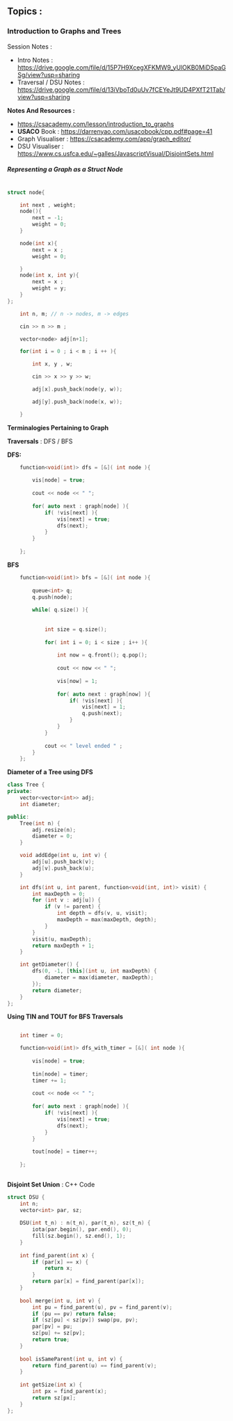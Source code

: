 ## Topics :

### **Introduction to Graphs and Trees**

Session Notes : 

- Intro Notes : https://drive.google.com/file/d/15P7H9XcegXFKMW9_yUlOKB0MiDSpaGSg/view?usp=sharing
- Traversal / DSU Notes :  https://drive.google.com/file/d/13iVboTd0uUv7fCEYeJt9UD4PXfT21Tab/view?usp=sharing


**Notes And Resources :**

- https://csacademy.com/lesson/introduction_to_graphs
- **USACO** Book : https://darrenyao.com/usacobook/cpp.pdf#page=41
- Graph Visualiser : https://csacademy.com/app/graph_editor/
- DSU Visualiser : https://www.cs.usfca.edu/~galles/JavascriptVisual/DisjointSets.html

##### Representing a Graph as a Struct Node 
```cpp

struct node{

    int next , weight;
    node(){
        next = -1;
        weight = 0;
    }

    node(int x){
        next = x ;
        weight = 0;

    }
    node(int x, int y){
        next = x ;
        weight = y;
    }
};

	int n, m; // n -> nodes, m -> edges

    cin >> n >> m ;

    vector<node> adj[n+1];

    for(int i = 0 ; i < m ; i ++ ){

        int x, y , w;

        cin >> x >> y >> w;

        adj[x].push_back(node(y, w));

        adj[y].push_back(node(x, w));

    }

```

**Terminalogies Pertaining to Graph**




**Traversals** : DFS / BFS 

**DFS:**

```cpp
	function<void(int)> dfs = [&]( int node ){
		
		vis[node] = true;
		
		cout << node << " ";
		
		for( auto next : graph[node] ){
			if( !vis[next] ){
				vis[next] = true;
				dfs(next);
			}
		}
		
	};
```

**BFS**

```cpp
	function<void(int)> bfs = [&]( int node ){
		
		queue<int> q;
		q.push(node);
		
		while( q.size() ){
			
			
			int size = q.size();
			
			for( int i = 0; i < size ; i++ ){
				
				int now = q.front(); q.pop();
				
				cout << now << " ";
				
				vis[now] = 1;
				
				for( auto next : graph[now] ){
					if( !vis[next] ){
						vis[next] = 1;
						q.push(next);
					}
				}
			}
			
			cout << " level ended " ;
		}
	};
```

**Diameter of a Tree using DFS** 

```cpp
class Tree {
private:
    vector<vector<int>> adj;
    int diameter;

public:
    Tree(int n) {
        adj.resize(n);
        diameter = 0;
    }

    void addEdge(int u, int v) {
        adj[u].push_back(v);
        adj[v].push_back(u);
    }

    int dfs(int u, int parent, function<void(int, int)> visit) {
        int maxDepth = 0;
        for (int v : adj[u]) {
            if (v != parent) {
                int depth = dfs(v, u, visit);
                maxDepth = max(maxDepth, depth);
            }
        }
        visit(u, maxDepth);
        return maxDepth + 1;
    }

    int getDiameter() {
        dfs(0, -1, [this](int u, int maxDepth) {
            diameter = max(diameter, maxDepth);
        });
        return diameter;
    }
};
```

**Using TIN and TOUT for BFS Traversals** 

```cpp

	int timer = 0;

	function<void(int)> dfs_with_timer = [&]( int node ){
		
		vis[node] = true;
		
		tin[node] = timer;
		timer += 1;
		
		cout << node << " ";
		
		for( auto next : graph[node] ){
			if( !vis[next] ){
				vis[next] = true;
				dfs(next);
			}
		}
		
		tout[node] = timer++;
		
	};
	
```

**Disjoint Set Union** : C++ Code

```cpp
struct DSU {
    int n;
    vector<int> par, sz;
    
    DSU(int t_n) : n(t_n), par(t_n), sz(t_n) {
        iota(par.begin(), par.end(), 0);
        fill(sz.begin(), sz.end(), 1);
    }
 
    int find_parent(int x) {
        if (par[x] == x) {
            return x;
        }
        return par[x] = find_parent(par[x]);
    }
 
    bool merge(int u, int v) {
        int pu = find_parent(u), pv = find_parent(v);
        if (pu == pv) return false;
        if (sz[pu] < sz[pv]) swap(pu, pv);
        par[pv] = pu;
        sz[pu] += sz[pv];
        return true;
    }
 
    bool isSameParent(int u, int v) {
        return find_parent(u) == find_parent(v);
    }
 
    int getSize(int x) {
        int px = find_parent(x);
        return sz[px];
    }
};
```















